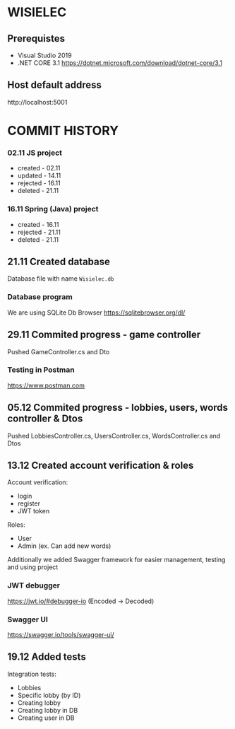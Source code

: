 # WISIELEC
## Prerequistes
- Visual Studio 2019
- .NET CORE 3.1 https://dotnet.microsoft.com/download/dotnet-core/3.1 

## Host default address
http://localhost:5001

# COMMIT HISTORY

### 02.11 JS project
- created - 02.11
- updated - 14.11
- rejected - 16.11
- deleted - 21.11

### 16.11 Spring (Java) project
- created - 16.11
- rejected - 21.11
- deleted - 21.11

## 21.11 Created database
Database file with name `Wisielec.db`
### Database program
We are using SQLite Db Browser https://sqlitebrowser.org/dl/

## 29.11 Commited progress - game controller
Pushed GameController.cs and Dto
### Testing in Postman
https://www.postman.com

## 05.12 Commited progress - lobbies, users, words controller & Dtos 
Pushed LobbiesController.cs, UsersController.cs, WordsController.cs and Dtos

## 13.12 Created account verification & roles
Account verification:
- login
- register
- JWT token

Roles:
- User
- Admin (ex. Can add new words)

Additionally we added Swagger framework for easier management, testing and using project

### JWT debugger
https://jwt.io/#debugger-io (Encoded -> Decoded)
### Swagger UI
https://swagger.io/tools/swagger-ui/

## 19.12 Added tests
Integration tests:
- Lobbies
- Specific lobby (by ID)
- Creating lobby 
- Creating lobby in DB
- Creating user in DB
 




